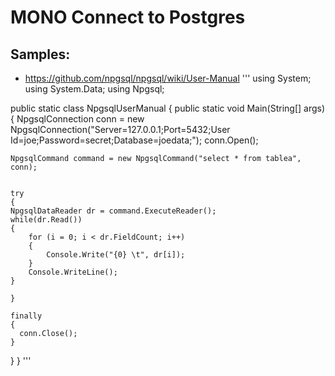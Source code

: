 # MONO Connect to Postgres
## Samples:
- https://github.com/npgsql/npgsql/wiki/User-Manual
'''
using System;
using System.Data;
using Npgsql;

public static class NpgsqlUserManual
{
  public static void Main(String[] args)
  {
    NpgsqlConnection conn = new NpgsqlConnection("Server=127.0.0.1;Port=5432;User Id=joe;Password=secret;Database=joedata;");
    conn.Open();

    NpgsqlCommand command = new NpgsqlCommand("select * from tablea", conn);


    try
    {
    NpgsqlDataReader dr = command.ExecuteReader();
    while(dr.Read())
    {
        for (i = 0; i < dr.FieldCount; i++)
        {
            Console.Write("{0} \t", dr[i]);
        }
        Console.WriteLine();
    }

    }

    finally
    {
      conn.Close();
    }
  }
}
'''
